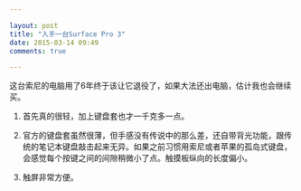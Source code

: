 ```yaml
---

layout: post
title: "入手一台Surface Pro 3"
date: 2015-03-14 09:49
comments: true

---
```

这台索尼的电脑用了6年终于该让它退役了，如果大法还出电脑，估计我也会继续买。

1. 首先真的很轻，加上键盘套也才一千克多一点。

2. 官方的键盘套虽然很薄，但手感没有传说中的那么差，还自带背光功能，跟传统的笔记本键盘敲击起来无异。如果之前习惯用索尼或者苹果的孤岛式键盘，会感觉每个按键之间的间隙稍微小了点。触摸板纵向的长度偏小。

3. 触屏非常方便。